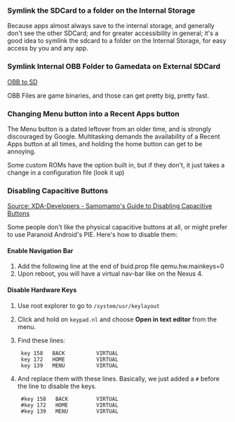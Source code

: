 ### Symlink the SDCard to a folder on the Internal Storage

Because apps almost always save to the internal storage, and generally don't see the other SDCard; and for greater accessibility in general; it's a good idea to symlink the sdcard to a folder on the Internal Storage, for easy access by you and any app.

### Symlink Internal OBB Folder to Gamedata on External SDCard

[OBB to SD](http://forum.xda-developers.com/showthread.php?t=2056662)

OBB Files are game binaries, and those can get pretty big, pretty fast.

### Changing Menu button into a Recent Apps button

The Menu button is a dated leftover from an older time, and is strongly discouraged by Google. Multitasking demands the availability of a Recent Apps button at all times, and holding the home button can get to be annoying.

Some custom ROMs have the option built in, but if they don't, it just takes a change in a configuration file (look it up)

### Disabling Capacitive Buttons

[Source: XDA-Developers - Samomamo's Guide to Disabling Capacitive Buttons](http://forum.xda-developers.com/showthread.php?t=2084390)

Some people don't like the physical capacitive buttons at all, or might prefer to use Paranoid Android's PIE.  Here's how to disable them:

#### Enable Navigation Bar

1. Add the following line at the end of buid.prop file
        qemu.hw.mainkeys=0
2. Upon reboot, you will have a virtual nav-bar like on the Nexus 4.

#### Disable Hardware Keys

1. Use root explorer to go to `/system/usr/keylayout`
2. Click and hold on `keypad.nl` and choose **Open in text editor** from the menu.
3. Find these lines:

        key 158   BACK			VIRTUAL
        key 172   HOME	 		VIRTUAL
        key 139   MENU			VIRTUAL

4. And replace them with these lines. Basically, we just added a `#` before the line to disable the keys.

        #key 158   BACK			VIRTUAL
        #key 172   HOME	 		VIRTUAL
        #key 139   MENU			VIRTUAL